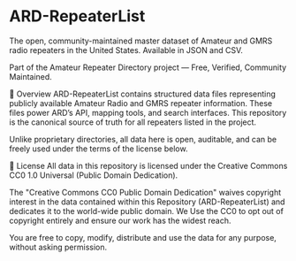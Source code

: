 # ARD-RepeaterList
The open, community-maintained master dataset of Amateur and GMRS radio repeaters in the United States. Available in JSON and CSV.

Part of the Amateur Repeater Directory project — Free, Verified, Community Maintained.

📘 Overview
ARD-RepeaterList contains structured data files representing publicly available Amateur Radio and GMRS repeater information. These files power ARD’s API, mapping tools, and search interfaces. This repository is the canonical source of truth for all repeaters listed in the project.

Unlike proprietary directories, all data here is open, auditable, and can be freely used under the terms of the license below.

📜 License
All data in this repository is licensed under the Creative Commons CC0 1.0 Universal (Public Domain Dedication).

The "Creative Commons CC0 Public Domain Dedication" waives copyright interest in the data contained within this Repository (ARD-RepeaterList) and dedicates it to the world-wide public domain. We Use the CC0 to opt out of copyright entirely and ensure our work has the widest reach.

You are free to copy, modify, distribute and use the data for any purpose, without asking permission.


